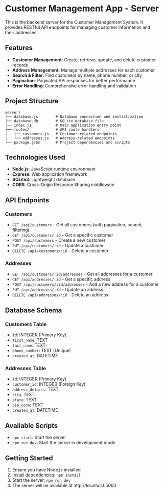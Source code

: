 # Customer Management App - Server

This is the backend server for the Customer Management System. It provides RESTful API endpoints for managing customer information and their addresses.

## Features

- **Customer Management**: Create, retrieve, update, and delete customer records
- **Address Management**: Manage multiple addresses for each customer
- **Search & Filter**: Find customers by name, phone number, or city
- **Pagination**: Paginated API responses for better performance
- **Error Handling**: Comprehensive error handling and validation

## Project Structure

```
server/
├── database.js        # Database connection and initialization
├── database.db        # SQLite database file
├── index.js           # Main application entry point
├── routes/            # API route handlers
│   ├── customers.js   # Customer-related endpoints
│   └── addresses.js   # Address-related endpoints
└── package.json       # Project dependencies and scripts
```

## Technologies Used

- **Node.js**: JavaScript runtime environment
- **Express**: Web application framework
- **SQLite3**: Lightweight database
- **CORS**: Cross-Origin Resource Sharing middleware

## API Endpoints

### Customers

- `GET /api/customers` - Get all customers (with pagination, search, filtering)
- `GET /api/customers/:id` - Get a specific customer
- `POST /api/customers` - Create a new customer
- `PUT /api/customers/:id` - Update a customer
- `DELETE /api/customers/:id` - Delete a customer

### Addresses

- `GET /api/customers/:id/addresses` - Get all addresses for a customer
- `GET /api/addresses/:id` - Get a specific address
- `POST /api/customers/:id/addresses` - Add a new address for a customer
- `PUT /api/addresses/:id` - Update an address
- `DELETE /api/addresses/:id` - Delete an address

## Database Schema

### Customers Table

- `id`: INTEGER (Primary Key)
- `first_name`: TEXT
- `last_name`: TEXT
- `phone_number`: TEXT (Unique)
- `created_at`: DATETIME

### Addresses Table

- `id`: INTEGER (Primary Key)
- `customer_id`: INTEGER (Foreign Key)
- `address_details`: TEXT
- `city`: TEXT
- `state`: TEXT
- `pin_code`: TEXT
- `created_at`: DATETIME

## Available Scripts

- `npm start`: Start the server
- `npm run dev`: Start the server in development mode

## Getting Started

1. Ensure you have Node.js installed
2. Install dependencies: `npm install`
3. Start the server: `npm run dev`
4. The server will be available at http://localhost:5000